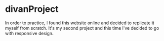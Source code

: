 # divanProject
 In order to practice, I found this website online and decided to replicate it myself from scratch. It's my second project and this time I've decided to go with responsive design.
